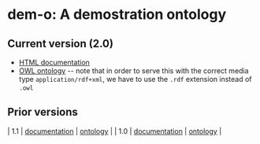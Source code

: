 # dem-o: A demostration ontology

## Current version (2.0)

  * [HTML documentation](2.0/dem-o.html)
  * [OWL ontology](2.0/dem-o.rdf) -- note that in order to serve this with the correct media type `application/rdf+xml`, we have to use the `.rdf` extension instead of `.owl`

## Prior versions

| 1.1 | [documentation](1.1/dem-o.html) | [ontology](1.1/dem-o.rdf) |
| 1.0 | [documentation](1.0/dem-o.html) | [ontology](1.0/dem-o.rdf) |

